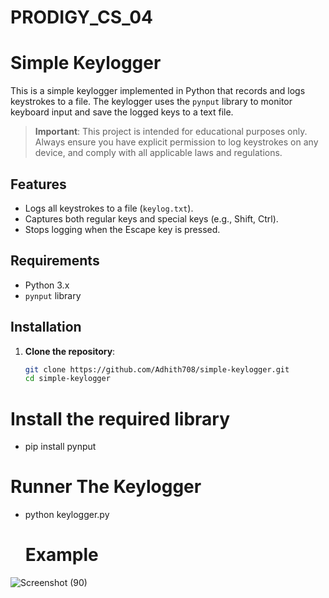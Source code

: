 # PRODIGY_CS_04

# Simple Keylogger

This is a simple keylogger implemented in Python that records and logs keystrokes to a file. The keylogger uses the `pynput` library to monitor keyboard input and save the logged keys to a text file.

> **Important**: This project is intended for educational purposes only. Always ensure you have explicit permission to log keystrokes on any device, and comply with all applicable laws and regulations.

## Features

- Logs all keystrokes to a file (`keylog.txt`).
- Captures both regular keys and special keys (e.g., Shift, Ctrl).
- Stops logging when the Escape key is pressed.

## Requirements

- Python 3.x
- `pynput` library

## Installation

1. **Clone the repository**:

   ```bash
   git clone https://github.com/Adhith708/simple-keylogger.git
   cd simple-keylogger

# Install the required library

- pip install pynput

# Runner The Keylogger

- python keylogger.py

  # Example

  
![Screenshot (90)](https://github.com/user-attachments/assets/5fb0fc34-b5a7-4c85-ba4c-81e8b346d626)

